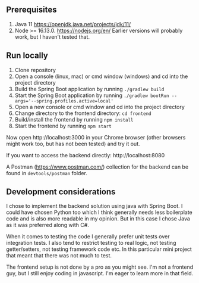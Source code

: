 ## Prerequisites
1. Java 11 https://openjdk.java.net/projects/jdk/11/
2. Node >= 16.13.0. https://nodejs.org/en/ Earlier versions will probably work, but I haven't tested that.

## Run locally
1. Clone repository
2. Open a console (linux, mac) or cmd window (windows) and cd into the project directory
3. Build the Spring Boot application by running `./gradlew build`
4. Start the Spring Boot application by running `./gradlew bootRun --args='--spring.profiles.active=local'`
5. Open a new console or cmd window and cd into the project directory
6. Change directory to the frontend directory: `cd frontend`
7. Build/install the frontend by running `npm install`
8. Start the frontend by running `npm start`

Now open http://localhost:3000 in your Chrome browser (other browsers might work too, but has not been tested) 
and try it out.

If you want to access the backend directly: http://localhost:8080

A Postman (https://www.postman.com/) collection for the backend can be found in `devtools/postman` folder.

## Development considerations
I chose to implement the backend solution using java with Spring Boot. I could have chosen Python too which
I think generally needs less boilerplate code and is also more readable in my opinion. But in this case
I chose Java as it was preferred along with C#.

When it comes to testing the code I generally prefer unit tests over integration tests. I also
tend to restrict testing to real logic, not testing getter/setters, not testing framework code etc.
In this particular mini project that meant that there was not much to test.

The frontend setup is not done by a pro as you might see. I'm not a frontend guy, but I still enjoy coding in javascript.
I'm eager to learn more in that field.
